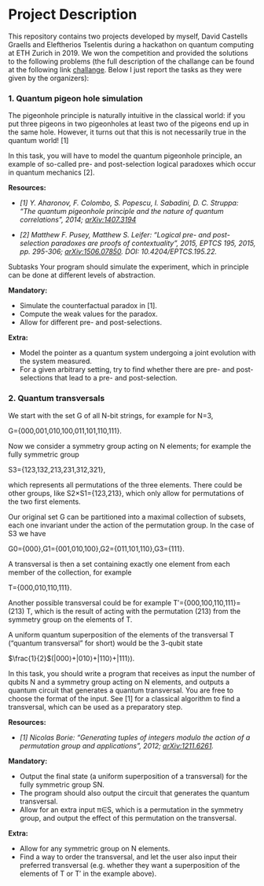 # Project Description
This repository contains two projects developed by myself, David Castells Graells and Eleftherios Tselentis during a hackathon on quantum computing at ETH Zurich in 2019. We won the competition and provided the solutions to the following problems (the full description of the challange can be found at the following link 
[challange](http://squids.ch/2018/12/no-1-in-c-not-major/). Below I just report the tasks as they were given by the organizers): 

### 1. Quantum pigeon hole simulation
The pigeonhole principle is naturally intuitive in the classical world: if you put three pigeons in two pigeonholes at least two of the pigeons end up in the same hole. However, it turns out that this is not necessarily true in the quantum world!  [1]

In this task, you will have to model the quantum pigeonhole principle, an example of so-called pre- and post-selection logical paradoxes which occur in quantum mechanics [2].

**Resources:**

- *[1] Y. Aharonov, F. Colombo, S. Popescu, I. Sabadini, D. C. Struppa: “The quantum pigeonhole principle and the nature of quantum correlations”, 2014; [arXiv:1407.3194](https://arxiv.org/abs/1407.3194)*

- *[2] Matthew F. Pusey, Matthew S. Leifer: “Logical pre- and post-selection paradoxes are proofs of contextuality”, 2015, EPTCS 195, 2015, pp. 295-306; [arXiv:1506.07850](https://arxiv.org/abs/1506.07850). DOI: 10.4204/EPTCS.195.22.*

Subtasks
Your program should simulate the experiment, which in principle can be done at different levels of abstraction.

**Mandatory:**

- Simulate the counterfactual paradox in [1].
- Compute the weak values for the paradox.
- Allow for different pre- and post-selections.

**Extra:**

- Model the pointer as a quantum system undergoing a joint evolution with the system measured.
- For a given arbitrary setting, try to find whether there are pre- and post-selections that lead to a pre- and post-selection.



### 2. Quantum transversals
We start with the set G of all N-bit strings, for example for N=3,

G={000,001,010,100,011,101,110,111}.

Now we consider a symmetry group acting on N elements; for example the fully symmetric group

S3={123,132,213,231,312,321}, 

which represents all permutations of the three elements. There could be other groups, like S2×S1={123,213}, which only allow for permutations of the two first elements.

Our original set G can be partitioned into a maximal collection of subsets, each one invariant under the action of the permutation group. In the case of S3 we have 

G0={000},G1={001,010,100},G2={011,101,110},G3={111}.

A transversal is then a set containing exactly one element from each member of the collection, for example

T={000,010,110,111}.

Another possible transversal could be for example T′={000,100,110,111}=(213) T, which is the result of acting with the permutation (213) from the symmetry group on the elements of T.

A uniform quantum superposition of the elements of the transversal T (“quantum transversal”  for short) would be the 3-qubit state

$`\frac{1}{2}`$(|000⟩+|010⟩+|110⟩+|111⟩).

In this task, you should write a program that receives as input the number of qubits N and a symmetry group acting on N elements, and outputs a quantum circuit that generates a quantum transversal. You are free to choose the format of the input. See [1] for a classical algorithm to find a transversal, which can be used as a preparatory step.

 

**Resources:**

- *[1] Nicolas Borie: “Generating tuples of integers modulo the action of a permutation group and applications”, 2012; [arXiv:1211.6261](https://arxiv.org/abs/1211.6261).*

 
**Mandatory:**

- Output the final state (a uniform superposition of a transversal) for the fully symmetric group SN.
- The program should also output the circuit that generates the quantum transversal.
- Allow for an extra input π∈S, which is a permutation in the symmetry group, and output the effect of this permutation on the transversal.

**Extra:**

- Allow for any symmetric group on N elements.
- Find a way to order the transversal, and let the user also input their preferred transversal (e.g. whether they want a superposition of the elements of T or T′ in the example above).
